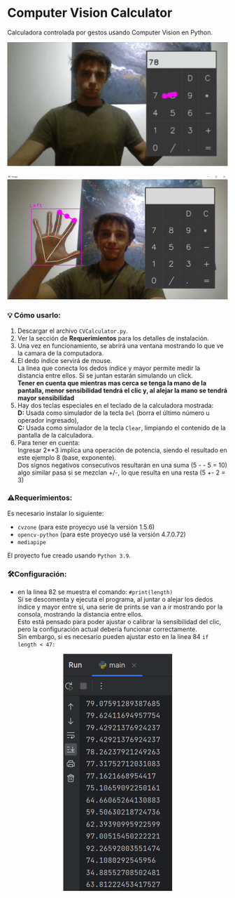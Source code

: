 # Computer Vision Calculator
Calculadora controlada por gestos usando Computer Vision en Python.
<div align="center">
     <img src = "https://github.com/Ignaciodibella/ComputerVisionCalculator/blob/main/cvcalc.gif">
</div>

<br>

<div align="center">
     <img src = "https://github.com/Ignaciodibella/ComputerVisionCalculator/blob/main/handrecognition.png" width = 507 height = 284>
</div>

### 💡 Cómo usarlo:
1. Descargar el archivo `CVCalculator.py`.
2. Ver la sección de **Requerimientos** para los detalles de instalación.
3. Una vez en funcionamiento, se abrirá una ventana mostrando lo que ve la camara de la computadora. 
4. El dedo índice servirá de mouse. 
  <br>La linea que conecta los dedos índice y mayor permite medir la distancia entre ellos. Si se juntan estarán simulando un click. 
  <br>**Tener en cuenta que mientras mas cerca se tenga la mano de la pantalla, menor sensibilidad tendrá el clic y, al alejar la mano se tendrá mayor sensibilidad**
5. Hay dos teclas especiales en el teclado de la calculadora mostrada:
  <br>**D:** Usada como simulador de la tecla `Del` (borra el último número u operador ingresado),
  <br>**C:** Usada como simulador de la tecla `Clear`, limpiando el contenido de la pantalla de la calculadora.
6. Para tener en cuenta:
   <br> Ingresar 2**3 implica una operación de potencia, siendo el resultado en este ejemplo 8 (base, exponente).
   <br> Dos signos negativos consecutivos resultarán en una suma (5 - - 5 = 10)
   <br> algo similar pasa si se mezclan +/-, lo que resulta en una resta (5 +- 2 = 3)

### ⚠️Requerimientos: 
Es necesario instalar lo siguiente:
- `cvzone` (para este proyecyo usé la versión 1.5.6)
- `opencv-python` (para este proyecyo usé la versión 4.7.0.72)
- `mediapipe`

El proyecto fue creado usando `Python 3.9`.

### 🛠️Configuración:
- en la linea 82 se muestra el comando: `#print(length)`
<br> Si se descomenta y ejecuta el programa, al juntar o alejar los dedos índice y mayor entre sí, una serie de prints se van a ir mostrando por la consola, mostrando la distancia entre ellos.
<br> Esto está pensado para poder ajustar o calibrar la sensibilidad del clic, pero la configuración actual debería funcionar correctamente.
<br> Sin embargo, si es necesario pueden ajustar esto en la linea 84 `if length < 47:`

<div align="center">
<img src ="https://github.com/Ignaciodibella/ComputerVisionCalculator/blob/main/length.PNG">
</div>

